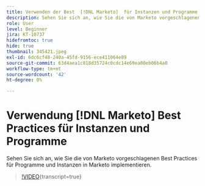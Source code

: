 ```yaml
---
title: Verwenden der Best  [!DNL Marketo]  für Instanzen und Programme
description: Sehen Sie sich an, wie Sie die von Marketo vorgeschlagenen Best Practices für Programme und Instanzen in Marketo implementieren.
role: User
level: Beginner
jira: KT-10737
hidefromtoc: true
hide: true
thumbnail: 345421.jpeg
exl-id: 6dc6cf48-240a-45fd-9156-ece411064e89
source-git-commit: 63d4aea1c818d35724c0cdc14e69ea00eb06b4a0
workflow-type: tm+mt
source-wordcount: '42'
ht-degree: 0%

---
```


# Verwendung [!DNL Marketo] Best Practices für Instanzen und Programme

Sehen Sie sich an, wie Sie die von Marketo vorgeschlagenen Best Practices für Programme und Instanzen in Marketo implementieren.

>[!VIDEO](https://video.tv.adobe.com/v/345421/?quality=12&learn=on){transcript=true}
